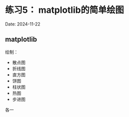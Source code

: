 # 练习5： matplotlib的简单绘图

Date: 2024-11-22

## matplotlib

绘制：

- 散点图
- 折线图
- 直方图
- 饼图
- 柱状图
- 热图
- 步进图

各一
